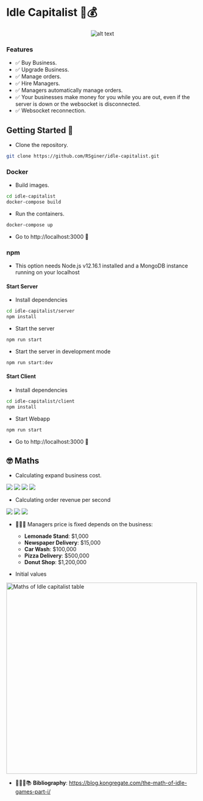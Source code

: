 # Idle Capitalist 🤑💰
<span style="display:block;text-align:center">

![alt text](https://i.imgur.com/NWVNAji.gif "Idle Capitalist")

</span>


### Features
  - ✅ Buy Business.
  - ✅ Upgrade Business.
  - ✅ Manage orders.
  - ✅ Hire Managers.
  - ✅ Managers automatically manage orders.
  - ✅ Your businesses make money for you while you are out, even if the server is down or the websocket is disconnected.
  - ✅ Websocket reconnection.

## Getting Started 🎉
* Clone the repository. 
```bash
git clone https://github.com/RSginer/idle-capitalist.git
```
### Docker
* Build images.
```bash
cd idle-capitalist
docker-compose build
```

* Run the containers.
```bash 
docker-compose up
```

* Go to http://localhost:3000 🤘
### npm
* This option needs Node.js v12.16.1 installed and a MongoDB instance running on your localhost
#### Start Server

* Install dependencies
```bash
cd idle-capitalist/server
npm install
```

* Start the server
```bash
npm run start
```

* Start the server in development mode
```bash
npm run start:dev
```
#### Start Client
* Install dependencies
```bash
cd idle-capitalist/client
npm install
```

* Start Webapp
```bash
npm run start
```

* Go to http://localhost:3000 🤘

## 🤓 Maths
* Calculating expand business cost.

<img src="https://render.githubusercontent.com/render/math?math=cost_{next} = cost_{base} \times (rate_{growth})^{owned}">
<img src="https://render.githubusercontent.com/render/math?math=cost_{base} = {Initial Cost}">
<img src="https://render.githubusercontent.com/render/math?math=rate_{growth} = {Coefficient}">
<img src="https://render.githubusercontent.com/render/math?math=owned = {Business Level}">

* Calculating order revenue per second
<img src="https://render.githubusercontent.com/render/math?math=production_{total} = (production_{base} \times owned)">
<img src="https://render.githubusercontent.com/render/math?math=owned = {Business Level}">
<img src="https://render.githubusercontent.com/render/math?math=production_{base} = {Initial Revenue}">


* 👨🏻‍💼 Managers price is fixed depends on the business:
  - **Lemonade Stand**: $1,000
  - **Newspaper Delivery**: $15,000
  - **Car Wash**: $100,000
  - **Pizza Delivery**: $500,000
  - **Donut Shop**: $1,200,000

* Initial values

<img src="https://cdn1.kongcdn.com/assets/files/0001/8435/anthony_idle_1.png" alt="Maths of Idle capitalist table" width="500px" />

* 👨🏻‍🎓📚 **Bibliography**: https://blog.kongregate.com/the-math-of-idle-games-part-i/

